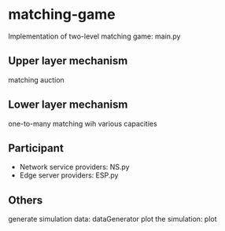 # matching-game
Implementation of two-level matching game: main.py

## Upper layer mechanism
matching auction

## Lower layer mechanism
one-to-many matching wih various capacities

## Participant
- Network service providers: NS.py
- Edge server providers: ESP.py


## Others
generate simulation data: dataGenerator
plot the simulation: plot
